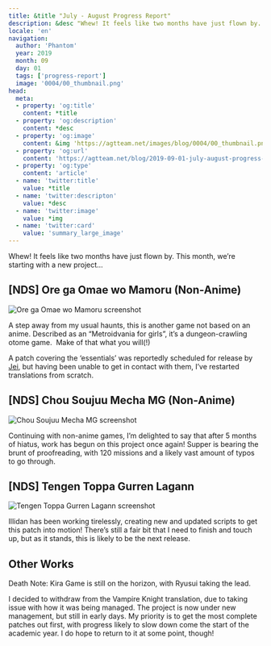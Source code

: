 ```yaml
---
title: &title "July - August Progress Report"
description: &desc "Whew! It feels like two months have just flown by. This month, we’re starting with a new project…"
locale: 'en'
navigation:
  author: 'Phantom'
  year: 2019
  month: 09
  day: 01
  tags: ['progress-report']
  image: '0004/00_thumbnail.png'
head:
  meta:
  - property: 'og:title'
    content: *title
  - property: 'og:description'
    content: *desc
  - property: 'og:image'
    content: &img 'https://agtteam.net/images/blog/0004/00_thumbnail.png'
  - property: 'og:url'
    content: 'https://agtteam.net/blog/2019-09-01-july-august-progress-report'
  - property: 'og:type'
    content: 'article'
  - name: 'twitter:title'
    value: *title
  - name: 'twitter:descripton'
    value: *desc
  - name: 'twitter:image'
    value: *img
  - name: 'twitter:card'
    value: 'summary_large_image'
---
```


Whew! It feels like two months have just flown by. This month, we’re starting with a new project…

## [NDS] Ore ga Omae wo Mamoru (Non-Anime)

![Ore ga Omae wo Mamoru screenshot](/images/blog/0004/187392247250_0.png)

A step away from my usual haunts, this is another game not based on an anime. Described as an “Metroidvania for girls”, it’s a dungeon-crawling otome game.  Make of that what you will(!)

A patch covering the ‘essentials’ was reportedly scheduled for release by [Jei](https://t.umblr.com/redirect?z=https%3A%2F%2Fgbatemp.net%2Fthreads%2Fore-ga-omae-wo-mamoru.159429%2F&t=ZjNmZmUyNDAzNDlmNTIxNWNkNGZjYWVlZjAyNTM4NDMyZWMzZjMwMSxlM2ZiZDdkNDdmNTY2ZTllZjg4ODZmMDNlZmZjYWQyMDU1ZDhhNTg4), but having been unable to get in contact with them, I’ve restarted translations from scratch.


## [NDS] Chou Soujuu Mecha MG (Non-Anime)

![Chou Soujuu Mecha MG screenshot](/images/blog/0004/187392247250_0.png)

Continuing with non-anime games, I’m delighted to say that after 5 months of hiatus, work has begun on this project once again! Supper is bearing the brunt of proofreading, with 120 missions and a likely vast amount of typos to go through.


## [NDS] Tengen Toppa Gurren Lagann

![Tengen Toppa Gurren Lagann screenshot](/images/blog/0004/187392247250_0.png)

Illidan has been working tirelessly, creating new and updated scripts to get this patch into motion! There’s still a fair bit that I need to finish and touch up, but as it stands, this is likely to be the next release.


## Other Works

Death Note: Kira Game is still on the horizon, with Ryusui taking the lead. 

I decided to withdraw from the Vampire Knight translation, due to taking issue with how it was being managed. The project is now under new management, but still in early days. My priority is to get the most complete patches out first, with progress likely to slow down come the start of the academic year. I do hope to return to it at some point, though!
